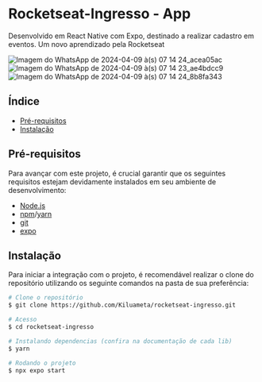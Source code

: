 
# Rocketseat-Ingresso - App

Desenvolvido em React Native com Expo, destinado a realizar cadastro em eventos. Um novo aprendizado pela Rocketseat 

![Imagem do WhatsApp de 2024-04-09 à(s) 07 14 24_acea05ac](https://github.com/Kiluameta/ingresso/assets/44100494/9e6d6bc0-f24c-4b71-908e-e1cb7bcefe43)
![Imagem do WhatsApp de 2024-04-09 à(s) 07 14 23_ae4bdcc9](https://github.com/Kiluameta/ingresso/assets/44100494/8efe4b9f-c88a-4489-a179-4c658eb8b9fb)
![Imagem do WhatsApp de 2024-04-09 à(s) 07 14 24_8b8fa343](https://github.com/Kiluameta/ingresso/assets/44100494/f427680c-86d9-4e0f-a4a4-073b1c368930)

## Índice


- [Pré-requisitos](#pré-requisitos)
- [Instalação](#instalação)

## Pré-requisitos

Para avançar com este projeto, é crucial garantir que os seguintes requisitos estejam devidamente instalados em seu ambiente de desenvolvimento:

- [Node.js](https://nodejs.org/en) 
- [npm](https://www.npmjs.com/)/[yarn](https://yarnpkg.com/getting-started/install) 
- [git](https://git-scm.com/)
- [expo](https://docs.expo.dev/)

## Instalação

Para iniciar a integração com o projeto, é recomendável realizar o clone do repositório utilizando os seguinte comandos na pasta de sua preferência:

```bash
# Clone o repositório
$ git clone https://github.com/Kiluameta/rocketseat-ingresso.git

# Acesso
$ cd rocketseat-ingresso

# Instalando dependencias (confira na documentação de cada lib)
$ yarn

# Rodando o projeto
$ npx expo start
```
